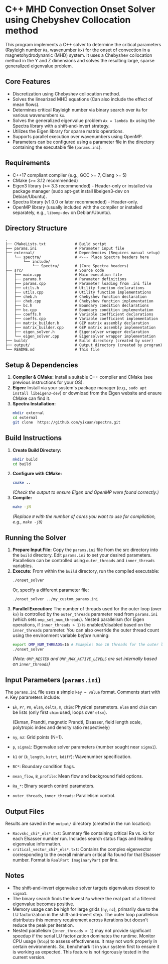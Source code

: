 # C++ MHD Convection Onset Solver using Chebyshev Collocation method

This program implements a C++ solver to determine the critical parameters (Rayleigh number `Ra`, wavenumber `kx`) for the onset of convection in a magnetohydrodynamic (MHD) system. It uses a Chebyshev collocation method in the Y and Z dimensions and solves the resulting large, sparse generalized eigenvalue problem.

## Core Features

*   Discretization using Chebyshev collocation method.
*   Solves the linearized MHD equations (Can also include the effect of mean flows).
*   Determines critical Rayleigh number via binary search over `Ra` for various wavenumbers `kx`.
*   Solves the generalized eigenvalue problem `Ax = lambda Bx` using the Spectra library with a shift-and-invert strategy.
*   Utilizes the Eigen library for sparse matrix operations.
*   Supports parallel execution over wavenumbers using OpenMP.
*   Parameters can be configured using a parameter file in the directory containing the executable file (`params.ini`).

## Requirements

*   C++17 compliant compiler (e.g., GCC >= 7, Clang >= 5)
*   CMake (>= 3.12 recommended)
*   Eigen3 library (>= 3.3 recommended) - Header-only or installed via package manager (sudo apt-get install libeigen3-dev on Debian/Ubuntu).
*   Spectra library (v1.0.0 or later recommended) - Header-only.
*   OpenMP library (usually included with the compiler or installed separately, e.g., `libomp-dev` on Debian/Ubuntu).

## Directory Structure

```
.
├── CMakeLists.txt             # Build script
├── params.ini                 # Parameter input file
├── external/                  # Dependencies (Requires manual setup)
│   └── spectra/               # <--- Place Spectra headers here
│       └── include/
│           └── Spectra/       # (Core Spectra headers)
├── src/                       # Source code
│   ├── main.cpp               # Main execution file
│   ├── params.h               # Parameter definitions
│   ├── params.cpp             # Parameter loading from .ini file
│   ├── utils.h                # Utility function declarations
│   ├── utils.cpp              # Utility function implementations
│   ├── cheb.h                 # Chebyshev function declaration
│   ├── cheb.cpp               # Chebyshev function implementation
│   ├── bc.h                   # Boundary condition declarations
│   ├── bc.cpp                 # Boundary condition implementation
│   ├── coeffs.h               # Variable coefficient declarations
│   ├── coeffs.cpp             # Variable coefficient implementation
│   ├── matrix_builder.h       # GEP matrix assembly declaration
│   ├── matrix_builder.cpp     # GEP matrix assembly implementation
│   ├── eigen_solver.h         # Eigensolver wrapper declaration
│   └── eigen_solver.cpp       # Eigensolver wrapper implementation
├── build/                     # Build directory (created by user)
├── output/                    # Output directory (created by program)
└── README.md                  # This file
```


## Setup & Dependencies

1.  **Compiler & CMake:** Install a suitable C++ compiler and CMake (see previous instructions for your OS).
2.  **Eigen:** Install via your system's package manager (e.g., `sudo apt install libeigen3-dev`) or download from the Eigen website and ensure CMake can find it.
3.  **Spectra Installation:**
    ```bash
    mkdir external
    cd external
    git clone  https://github.com/yixuan/spectra.git
    ```

## Build Instructions

1.  **Create Build Directory:**
    ```bash
    mkdir build
    cd build
    ```
2.  **Configure with CMake:**
    ```bash
    cmake ..
    ```
    *(Check the output to ensure Eigen and OpenMP were found correctly.)*
3.  **Compile:**
    ```bash
    make -jN
    ```
    *(Replace `N` with the number of cores you want to use for compilation, e.g., `make -j8`)*

## Running the Solver

1.  **Prepare Input File:** Copy the `params.ini` file from the src directory into the `build` directory. Edit `params.ini` to set your desired parameters. Parallelism can be controlled using `outer_threads` and `inner_threads` variables.
2.  **Execute:** From within the `build` directory, run the compiled executable:
    ```bash
    ./onset_solver
    ```
    Or, specify a different parameter file:
    ```bash
    ./onset_solver ../my_custom_params.ini
    ```
3.  **Parallel Execution:** The number of threads used for the outer loop (over `kx`) is controlled by the `outer_threads` parameter read from `params.ini` (which sets `omp_set_num_threads`). Nested parallelism (for Eigen operations, if `inner_threads > 1`) is enabled/disabled based on the `inner_threads` parameter. You can also override the outer thread count using the environment variable *before* running:
    ```bash
    export OMP_NUM_THREADS=16 # Example: Use 16 threads for the outer loop
    ./onset_solver
    ```
    *(Note: `OMP_NESTED` and `OMP_MAX_ACTIVE_LEVELS` are set internally based on `inner_threads`)*

## Input Parameters (`params.ini`)

The `params.ini` file uses a simple `key = value` format. Comments start with `#`. Key parameters include:

*   `Ek`, `Pr`, `Pm`, `elsm`, `delta`, `m`, `chim`: Physical parameters. `elsm` and `chim` can be lists (only first `chim` used, loops over `elsm`).

     (Ekman, Prandtl, magnetic Prandtl, Elsasser, field length scale, polytropic index and density ratio respectively)
*   `ny`, `nz`: Grid points (N+1).
*   `p`, `sigma1`: Eigenvalue solver parameters (number sought near `sigma1`).
*   `k1` or (`k_length`, `kstrt`, `kdiff`): Wavenumber specification.
*   `BC*`: Boundary condition flags.
*   `mean_flow`, `B_profile`: Mean flow and background field options.
*   `Ra_*`: Binary search control parameters.
*   `outer_threads`, `inner_threads`: Parallelism control.

## Output Files

Results are saved in the `output/` directory (created in the run location):

*   `Racvskc_chi*_els*.txt`: Summary file containing critical Ra vs. kx for each Elsasser number run. Includes search status flags and leading eigenvalue information.
*   `critical_vector_chi*_els*.txt`: Contains the complex eigenvector corresponding to the overall minimum critical Ra found for that Elsasser number. Format is `RealPart ImaginaryPart` per line.

## Notes
*   The shift-and-invert eigenvalue solver targets eigenvalues closest to `sigma1`.
*   The binary search finds the lowest `Ra` where the real part of a filtered eigenvalue becomes positive.
*   Memory usage can be high for large grids (`ny`, `nz`), primarily due to the LU factorization in the shift-and-invert step. The outer loop parallelism distributes this memory requirement across iterations but doesn't reduce the peak per iteration.
*   Nested parallelism (`inner_threads > 1`) may not provide significant speedup if the serial LU factorization dominates the runtime. Monitor CPU usage (`htop`) to assess effectiveness. It may not work properly in certain environments. So, benchmark it in your system first to ensure it is working as expected. This feature is not rigorously tested in the current version.